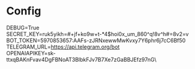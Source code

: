 # Config
DEBUG=True\
SECRET_KEY=ruk5yikh=#+jf+ko9w+t-*4$hoi0x_um_860^q!8v^h#=8v2=v\
BOT_TOKEN=5970853657:AAFs-zJRNxewwMwKvxy7Y6phr6j7cC6Bf50\
TELEGRAM_URL=https://api.telegram.org/bot \
OPENAIAPIKEY=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\